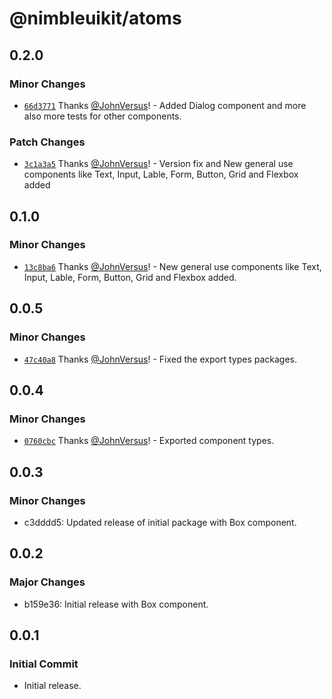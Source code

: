 # @nimbleuikit/atoms

## 0.2.0

### Minor Changes

- [`66d3771`](https://github.com/JohnVersus/nimbleuikit/commit/66d37718f30718ee1f5b2a20aad1135ac952d981) Thanks [@JohnVersus](https://github.com/JohnVersus)! - Added Dialog component and more also more tests for other components.

### Patch Changes

- [`3c1a3a5`](https://github.com/JohnVersus/nimbleuikit/commit/3c1a3a53bc9787ecf2479cbabf29136d2f8ea513) Thanks [@JohnVersus](https://github.com/JohnVersus)! - Version fix and New general use components like Text, Input, Lable, Form, Button, Grid and Flexbox added

## 0.1.0

### Minor Changes

- [`13c8ba6`](https://github.com/JohnVersus/nimbleuikit/commit/13c8ba63878f1474a6b951f678f7951d0dc349a9) Thanks [@JohnVersus](https://github.com/JohnVersus)! - New general use components like Text, Input, Lable, Form, Button, Grid and Flexbox added.

## 0.0.5

### Minor Changes

- [`47c40a8`](https://github.com/JohnVersus/nimbleuikit/commit/47c40a8f7c1c9fb5de167cadc7351c6c31062b98) Thanks [@JohnVersus](https://github.com/JohnVersus)! - Fixed the export types packages.

## 0.0.4

### Minor Changes

- [`0760cbc`](https://github.com/JohnVersus/nimbleuikit/commit/0760cbc570a9a37c70ee75cbe2981ed072274c42) Thanks [@JohnVersus](https://github.com/JohnVersus)! - Exported component types.

## 0.0.3

### Minor Changes

- c3dddd5: Updated release of initial package with Box component.

## 0.0.2

### Major Changes

- b159e36: Initial release with Box component.

## 0.0.1

### Initial Commit

- Initial release.
